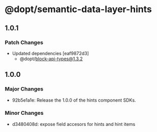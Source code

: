# @dopt/semantic-data-layer-hints

## 1.0.1

### Patch Changes

- Updated dependencies [eaf9872d3]
  - @dopt/block-api-types@1.3.2

## 1.0.0

### Major Changes

- 92b5e1a1e: Release the 1.0.0 of the hints component SDKs.

### Minor Changes

- d3480408d: expose field accesors for hints and hint items
